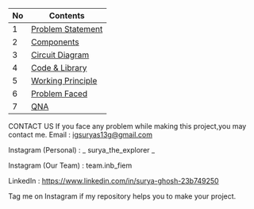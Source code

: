 | No | Contents                                                                              |
|----|---------------------------------------------------------------------------------------|
| 1  | [Problem Statement](/src/0_Problem%20Statement/statement.md) |
| 2  | [Components](/src/1_Components)                              |
| 3  | [Circuit Diagram](/src/2_Circuit%20Diagram)                  |
| 4  | [Code & Library](/src/3_Code%20and%20Libraries)              |
| 5  | [Working Principle](/src/4_Problem%20Faced/Problems.md)      |
| 6  | [Problem Faced](/src/5_Working%20Principle/how_it_works.md)  |
| 7  | [QNA](/src/6_QNA/Sample_ques.md)                             |





CONTACT US
If you face any problem while making this project,you may contact me.
Email : igsuryas13g@gmail.com

Instagram (Personal) : _ surya_the_explorer _

Instagram (Our Team) : team.inb_fiem

LinkedIn : https://www.linkedin.com/in/surya-ghosh-23b749250

Tag me on Instagram if my repository helps you to make your project.

